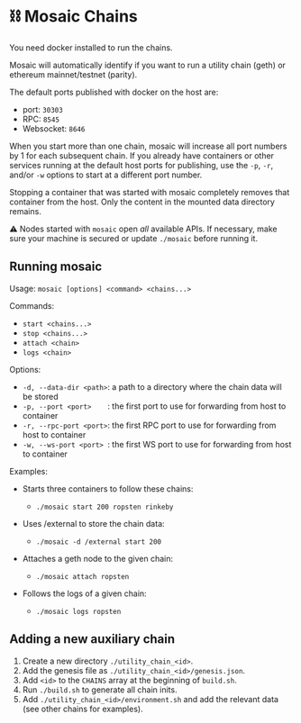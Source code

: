 # ⛓ Mosaic Chains

You need docker installed to run the chains.

Mosaic will automatically identify if you want to run a utility chain (geth) or ethereum mainnet/testnet (parity).

The default ports published with docker on the host are:

* port: `30303`
* RPC: `8545`
* Websocket: `8646`

When you start more than one chain, mosaic will increase all port numbers by 1 for each subsequent chain.
If you already have containers or other services running at the default host ports for publishing, use the `-p`, `-r`, and/or `-w` options to start at a different port number.

Stopping a container that was started with mosaic completely removes that container from the host.
Only the content in the mounted data directory remains.

⚠️ Nodes started with `mosaic` open *all* available APIs. If necessary, make sure your machine is secured or update `./mosaic` before running it.

## Running mosaic

Usage: `mosaic [options] <command> <chains...>`

Commands:
* `start <chains...>`
* `stop <chains...>`
* `attach <chain>`
* `logs <chain>`

Options:
* `-d, --data-dir <path>`: a path to a directory where the chain data will be stored
* `-p, --port <port>    `: the first port to use for forwarding from host to container
* `-r, --rpc-port <port>`: the first RPC port to use for forwarding from host to container
* `-w, --ws-port <port> `: the first WS port to use for forwarding from host to container

Examples:
* Starts three containers to follow these chains:
  * `./mosaic start 200 ropsten rinkeby`

* Uses /external to store the chain data:
  * `./mosaic -d /external start 200`

* Attaches a geth node to the given chain:
  * `./mosaic attach ropsten`

* Follows the logs of a given chain:
  * `./mosaic logs ropsten`

## Adding a new auxiliary chain

1. Create a new directory `./utility_chain_<id>`.
2. Add the genesis file as `./utility_chain_<id>/genesis.json`.
3. Add `<id>` to the `CHAINS` array at the beginning of `build.sh`.
4. Run `./build.sh` to generate all chain inits.
5. Add `./utility_chain_<id>/environment.sh` and add the relevant data (see other chains for examples).
